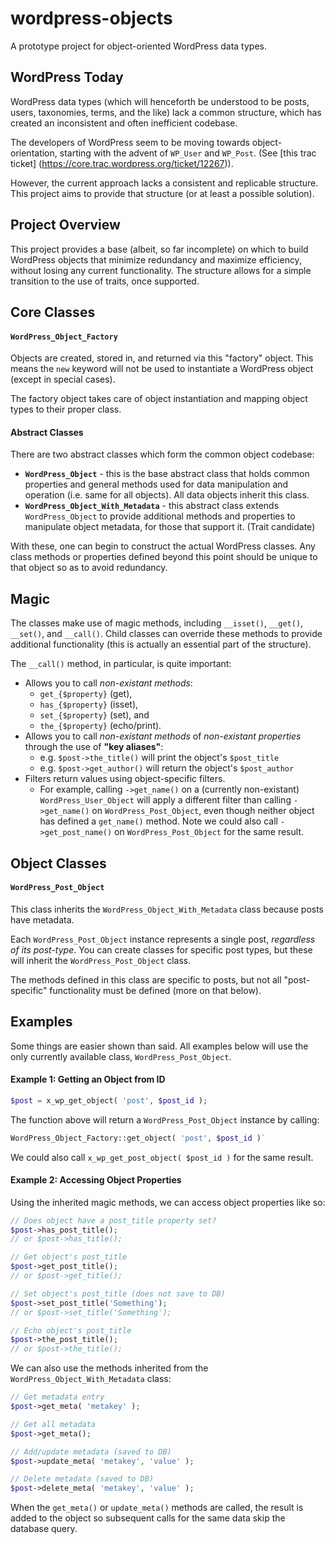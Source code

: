 wordpress-objects
=================

A prototype project for object-oriented WordPress data types.


## WordPress Today

WordPress data types (which will henceforth be understood to be posts, users, taxonomies, terms, and the like) lack a common structure, which has created an inconsistent and often inefficient codebase.

The developers of WordPress seem to be moving towards object-orientation, starting with the advent of `WP_User` and `WP_Post`. (See [this trac ticket] (https://core.trac.wordpress.org/ticket/12267)).

However, the current approach lacks a consistent and replicable structure. This project aims to provide that structure (or at least a possible solution).


## Project Overview

This project provides a base (albeit, so far incomplete) on which to build WordPress objects that minimize redundancy and maximize efficiency, without losing any current functionality. The structure allows for a simple transition to the use of traits, once supported.


## Core Classes

#### `WordPress_Object_Factory`

Objects are created, stored in, and returned via this "factory" object. This means the `new` keyword will not be used to instantiate a WordPress object (except in special cases).

The factory object takes care of object instantiation and mapping object types to their proper class.

#### Abstract Classes

There are two abstract classes which form the common object codebase:
	
 * **`WordPress_Object`** - this is the base abstract class that holds common properties and general methods used for data manipulation and operation (i.e. same for all objects). All data objects inherit this class.
 * **`WordPress_Object_With_Metadata`** - this abstract class extends `WordPress_Object` to provide additional methods and properties to manipulate object metadata, for those that support it. (Trait candidate)

With these, one can begin to construct the actual WordPress classes. Any class methods or properties defined beyond this point should be unique to that object so as to avoid redundancy.


## Magic

The classes make use of magic methods, including `__isset()`, `__get()`, `__set()`, and `__call()`. Child classes can override these methods to provide additional functionality (this is actually an essential part of the structure).

The `__call()` method, in particular, is quite important:

 * Allows you to call _non-existant methods_:
 	* `get_{$property}` (get), 
 	* `has_{$property}` (isset), 
 	* `set_{$property}` (set), and 
 	* `the_{$property}` (echo/print).
 * Allows you to call _non-existant methods_ of _non-existant properties_ through the use of **"key aliases"**: 
 	* e.g. `$post->the_title()` will print the object's `$post_title`
 	* e.g. `$post->get_author()` will return the object's `$post_author`
 * Filters return values using object-specific filters. 
 	* For example, calling `->get_name()` on a (currently non-existant) `WordPress_User_Object` will apply a different filter than calling `->get_name()` on `WordPress_Post_Object`, even though neither object has defined a `get_name()` method. Note we could also call `->get_post_name()` on `WordPress_Post_Object` for the same result.


## Object Classes

#### `WordPress_Post_Object`

This class inherits the `WordPress_Object_With_Metadata` class because posts have metadata.

Each `WordPress_Post_Object` instance represents a single post, _regardless of its post-type_. You can create classes for specific post types, but these will inherit the `WordPress_Post_Object` class.

The methods defined in this class are specific to posts, but not all "post-specific" functionality must be defined (more on that below).


## Examples

Some things are easier shown than said. All examples below will use the only currently available class, `WordPress_Post_Object`.

#### Example 1: Getting an Object from ID

```php
$post = x_wp_get_object( 'post', $post_id );
```

The function above will return a `WordPress_Post_Object` instance by calling:
```php
WordPress_Object_Factory::get_object( 'post', $post_id )`
```

We could also call `x_wp_get_post_object( $post_id )` for the same result.


#### Example 2: Accessing Object Properties

Using the inherited magic methods, we can access object properties like so:

```php
// Does object have a post_title property set?
$post->has_post_title();
// or $post->has_title();

// Get object's post_title
$post->get_post_title();
// or $post->get_title();

// Set object's post_title (does not save to DB)
$post->set_post_title('Something');
// or $post->set_title('Something');

// Echo object's post_title
$post->the_post_title();
// or $post->the_title();
```

We can also use the methods inherited from the `WordPress_Object_With_Metadata` class:

```php
// Get metadata entry
$post->get_meta( 'metakey' );

// Get all metadata
$post->get_meta();

// Add/update metadata (saved to DB)
$post->update_meta( 'metakey', 'value' );

// Delete metadata (saved to DB)
$post->delete_meta( 'metakey', 'value' );

```

When the `get_meta()` or `update_meta()` methods are called, the result is added to the object so subsequent calls for the same data skip the database query.


